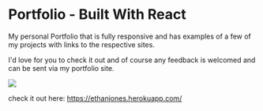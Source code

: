 # Portfolio - Built With React

My personal Portfolio that is fully responsive and has examples of a few of my projects with links to the respective sites. 

I'd love for you to check it out and of course any feedback is welcomed and can be sent via my portfolio site. 

![](public/Portfolio-Hero.png)

check it out here: https://ethanjones.herokuapp.com/
